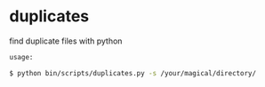 # duplicates
find duplicate files with python

```bash
usage:

$ python bin/scripts/duplicates.py -s /your/magical/directory/
```
